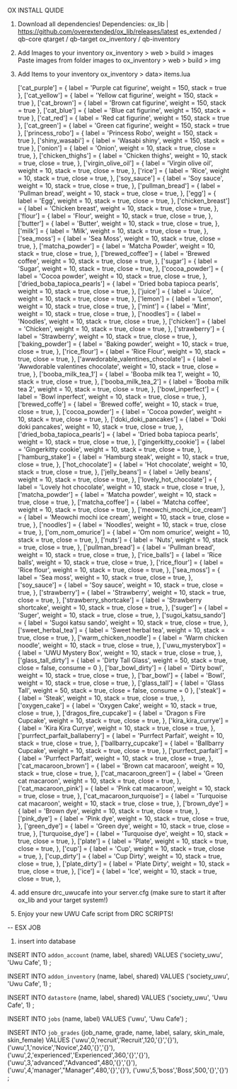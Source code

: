 OX INSTALL QUIDE

1. Download all dependencies!
    Dependencies:
    ox_lib | https://github.com/overextended/ox_lib/releases/latest
    es_extended / qb-core
    qtarget / qb-target
    ox_inventory / qb-inventory

2. Add Images to your inventory
	ox_inventory > web > build > images
	Paste images from folder images to ox_inventory > web > build > img

3. Add Items to your inventory
	ox_inventory > data> items.lua

	['cat_purple'] = {
		label = 'Purple cat figurine',
		weight = 150,
		stack = true
	},
	['cat_yellow'] = {
		label = 'Yellow cat figurine',
		weight = 150,
		stack = true
	},
	['cat_brown'] = {
		label = 'Brown cat figurine',
		weight = 150,
		stack = true
	},
	['cat_blue'] = {
		label = 'Blue cat figurine',
		weight = 150,
		stack = true
	},
	['cat_red'] = {
		label = 'Red cat figurine',
		weight = 150,
		stack = true
	},
	['cat_green'] = {
		label = 'Green cat figurine',
		weight = 150,
		stack = true
	},
	['princess_robo'] = {
		label = 'Princess Robo',
		weight = 150,
		stack = true
	},
	['shiny_wasabi'] = {
		label = 'Wasabi shiny',
		weight = 150,
		stack = true
	},
		['onion'] = {
		label = 'Onion',
		weight = 10,
		stack = true,
		close = true,
	},
	['chicken_thighs'] = {
		label = 'Chicken thighs',
		weight = 10,
		stack = true,
		close = true,
	},
	['virgin_olive_oil'] = {
		label = 'Virgin olive oil',
		weight = 10,
		stack = true,
		close = true,
	},
	['rice'] = {
		label = 'Rice',
		weight = 10,
		stack = true,
		close = true,
	},
	['soy_sauce'] = {
		label = 'Soy sauce',
		weight = 10,
		stack = true,
		close = true,
	},
	['pullman_bread'] = {
		label = 'Pullman bread',
		weight = 10,
		stack = true,
		close = true,
	},
	['egg'] = {
		label = 'Egg',
		weight = 10,
		stack = true,
		close = true,
	},
	['chicken_breast'] = {
		label = 'Chicken breast',
		weight = 10,
		stack = true,
		close = true,
	},
	['flour'] = {
		label = 'Flour',
		weight = 10,
		stack = true,
		close = true,
	},
	['butter'] = {
		label = 'Butter',
		weight = 10,
		stack = true,
		close = true,
	},
	['milk'] = {
		label = 'Milk',
		weight = 10,
		stack = true,
		close = true,
	},
	['sea_moss'] = {
		label = 'Sea Moss',
		weight = 10,
		stack = true,
		close = true,
	},
	['matcha_powder'] = {
		label = 'Matcha Powder',
		weight = 10,
		stack = true,
		close = true,
	},
	['brewed_coffee'] = {
		label = 'Brewed coffee',
		weight = 10,
		stack = true,
		close = true,
	},
	['sugar'] = {
		label = 'Sugar',
		weight = 10,
		stack = true,
		close = true,
	},
	['cocoa_powder'] = {
		label = 'Cocoa powder',
		weight = 10,
		stack = true,
		close = true,
	},
	['dried_boba_tapioca_pearls'] = {
		label = 'Dried boba tapioca pearls',
		weight = 10,
		stack = true,
		close = true,
	},
	['juice'] = {
		label = 'Juice',
		weight = 10,
		stack = true,
		close = true,
	},
	['lemon'] = {
		label = 'Lemon',
		weight = 10,
		stack = true,
		close = true,
	},
	['mint'] = {
		label = 'Mint',
		weight = 10,
		stack = true,
		close = true,
	},
	['noodles'] = {
		label = 'Noodles',
		weight = 10,
		stack = true,
		close = true,
	},
	['chicken'] = {
		label = 'Chicken',
		weight = 10,
		stack = true,
		close = true,
	},
	['strawberry'] = {
		label = 'Strawberry',
		weight = 10,
		stack = true,
		close = true,
	},
	['baking_powder'] = {
		label = 'Baking powder',
		weight = 10,
		stack = true,
		close = true,
	},
	['rice_flour'] = {
		label = 'Rice Flour',
		weight = 10,
		stack = true,
		close = true,
	},
	['awwdorable_valentines_chocolate'] = {
		label = 'Awwdorable valentines chocolate',
		weight = 10,
		stack = true,
		close = true,
	},
	['booba_milk_tea_1'] = {
		label = 'Booba milk tea 1',
		weight = 10,
		stack = true,
		close = true,
	},
	['booba_milk_tea_2'] = {
		label = 'Booba milk tea 2',
		weight = 10,
		stack = true,
		close = true,
	},
	['bowl_inperfect'] = {
		label = 'Bowl inperfect',
		weight = 10,
		stack = true,
		close = true,
	},
	['brewed_coffe'] = {
		label = 'Brewed coffe',
		weight = 10,
		stack = true,
		close = true,
	},
	['cocoa_powder'] = {
		label = 'Cocoa powder',
		weight = 10,
		stack = true,
		close = true,
	},
	['doki_doki_pancakes'] = {
		label = 'Doki doki pancakes',
		weight = 10,
		stack = true,
		close = true,
	},
	['dried_boba_tapioca_pearls'] = {
		label = 'Dried boba tapioca pearls',
		weight = 10,
		stack = true,
		close = true,
	},
	['gingerkitty_cookie'] = {
		label = 'Gingerkitty cookie',
		weight = 10,
		stack = true,
		close = true,
	},
	['hamburg_stake'] = {
		label = 'Hamburg steak',
		weight = 10,
		stack = true,
		close = true,
	},
	['hot_chocolate'] = {
		label = 'Hot chocolate',
		weight = 10,
		stack = true,
		close = true,
	},
	['jelly_beans'] = {
		label = 'Jelly beans',
		weight = 10,
		stack = true,
		close = true,
	},
	['lovely_hot_chocolate'] = {
		label = 'Lovely hot chocolate',
		weight = 10,
		stack = true,
		close = true,
	},
	['matcha_powder'] = {
		label = 'Matcha powder',
		weight = 10,
		stack = true,
		close = true,
	},
	['matcha_coffee'] = {
		label = 'Matcha coffee',
		weight = 10,
		stack = true,
		close = true,
	},
	['meowchi_mochi_ice_cream'] = {
		label = 'Meowchi mochi ice cream',
		weight = 10,
		stack = true,
		close = true,
	},
	['noodles'] = {
		label = 'Noodles',
		weight = 10,
		stack = true,
		close = true,
	},
	['om_nom_omurice'] = {
		label = 'Om nom omurice',
		weight = 10,
		stack = true,
		close = true,
	},
	['nuts'] = {
		label = 'Nuts',
		weight = 10,
		stack = true,
		close = true,
	},
	['pullman_bread'] = {
		label = 'Pullman bread',
		weight = 10,
		stack = true,
		close = true,
	},
	['rice_balls'] = {
		label = 'Rice balls',
		weight = 10,
		stack = true,
		close = true,
	},
	['rice_flour'] = {
		label = 'Rice flour',
		weight = 10,
		stack = true,
		close = true,
	},
	['sea_moss'] = {
		label = 'Sea moss',
		weight = 10,
		stack = true,
		close = true,
	},
	['soy_sauce'] = {
		label = 'Soy sauce',
		weight = 10,
		stack = true,
		close = true,
	},
	['strawberry'] = {
		label = 'Strawberry',
		weight = 10,
		stack = true,
		close = true,
	},
	['strawberry_shortcake'] = {
		label = 'Strawberry shortcake',
		weight = 10,
		stack = true,
		close = true,
	},
	['suger'] = {
		label = 'Suger',
		weight = 10,
		stack = true,
		close = true,
	},
	['sugoi_katsu_sando'] = {
		label = 'Sugoi katsu sando',
		weight = 10,
		stack = true,
		close = true,
	},
	['sweet_herbal_tea'] = {
		label = 'Sweet herbal tea',
		weight = 10,
		stack = true,
		close = true,
	},
	['warm_chicken_noodle'] = {
		label = 'Warm chicken noodle',
		weight = 10,
		stack = true,
		close = true,
	},
	['uwu_mysterybox'] = {
		label = 'UWU Mystery Box',
		weight = 10,
		stack = true,
		close = true,
	},
	['glass_tall_dirty'] = {
		label = 'Dirty Tall Glass',
		weight = 50,
		stack = true,
		close = false,
		consume = 0
	},
	['bar_bowl_dirty'] = {
		label = 'Dirty bowl',
		weight = 10,
		stack = true,
		close = true,
	},
	['bar_bowl'] = {
		label = 'Bowl',
		weight = 10,
		stack = true,
		close = true,
	},
	['glass_tall'] = {
		label = 'Glass Tall',
		weight = 50,
		stack = true,
		close = false,
		consume = 0
	},
	['steak'] = {
		label = 'Steak',
		weight = 10,
		stack = true,
		close = true,
	},
	['oxygen_cake'] = {
		label = 'Oxygen Cake',
		weight = 10,
		stack = true,
		close = true,
	},
	['dragos_fire_cupcake'] = {
		label = 'Dragon s Fire Cupcake',
		weight = 10,
		stack = true,
		close = true,
	},
	['kira_kira_currye'] = {
		label = 'Kira Kira Currye',
		weight = 10,
		stack = true,
		close = true,
	},
	['purrfect_parfait_ballaberry'] = {
		label = 'Purrfect Parfait',
		weight = 10,
		stack = true,
		close = true,
	},
	['ballbarry_cupcake'] = {
		label = 'Ballbarry Cupcake',
		weight = 10,
		stack = true,
		close = true,
	},
	['purrfect_parfait'] = {
		label = 'Purrfect Parfait',
		weight = 10,
		stack = true,
		close = true,
	},
	['cat_macaroon_brown'] = {
		label = 'Brown cat macaroon',
		weight = 10,
		stack = true,
		close = true,
	},
	['cat_macaroon_green'] = {
		label = 'Green cat macaroon',
		weight = 10,
		stack = true,
		close = true,
	},
	['cat_macaroon_pink'] = {
		label = 'Pink cat macaroon',
		weight = 10,
		stack = true,
		close = true,
	},
	['cat_macaroon_turquoise'] = {
		label = 'Turquoise cat macaroon',
		weight = 10,
		stack = true,
		close = true,
	},
	['brown_dye'] = {
		label = 'Brown dye',
		weight = 10,
		stack = true,
		close = true,
	},
	['pink_dye'] = {
		label = 'Pink dye',
		weight = 10,
		stack = true,
		close = true,
	},
	['green_dye'] = {
		label = 'Green dye',
		weight = 10,
		stack = true,
		close = true,
	},
	['turquoise_dye'] = {
		label = 'Turquoise dye',
		weight = 10,
		stack = true,
		close = true,
	},
	['plate'] = {
		label = 'Plate',
		weight = 10,
		stack = true,
		close = true,
	},
	['cup'] = {
		label = 'Cup',
		weight = 10,
		stack = true,
		close = true,
	},
	['cup_dirty'] = {
		label = 'Cup Dirty',
		weight = 10,
		stack = true,
		close = true,
	},
	['plate_dirty'] = {
		label = 'Plate Dirty',
		weight = 10,
		stack = true,
		close = true,
	},
	['ice'] = {
		label = 'Ice',
		weight = 10,
		stack = true,
		close = true,
	},


4. add ensure drc_uwucafe into your server.cfg (make sure to start it after ox_lib and your target system!)

5. Enjoy your new UWU Cafe script from DRC SCRIPTS!

-- ESX JOB

1. insert into database

INSERT INTO `addon_account` (name, label, shared) VALUES
	('society_uwu', 'Uwu Cafe', 1)
;

INSERT INTO `addon_inventory` (name, label, shared) VALUES
	('society_uwu', 'Uwu Cafe', 1)
;

INSERT INTO `datastore` (name, label, shared) VALUES
	('society_uwu', 'Uwu Cafe', 1)
;

INSERT INTO `jobs` (name, label) VALUES
	('uwu', 'Uwu Cafe')
;

INSERT INTO `job_grades` (job_name, grade, name, label, salary, skin_male, skin_female) VALUES
	('uwu',0,'recruit','Recruit',120,'{}','{}'),
	('uwu',1,'novice','Novice',240,'{}','{}'),
	('uwu',2,'experienced','Experienced',360,'{}','{}'),
	('uwu',3,'advanced',"Advanced",480,'{}','{}'),
	('uwu',4,'manager',"Manager",480,'{}','{}'),
	('uwu',5,'boss','Boss',500,'{}','{}')
;